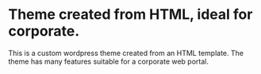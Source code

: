 # Theme created from HTML, ideal for corporate.
This is a custom wordpress theme created from an HTML template. The theme has many features suitable for a corporate web portal.
